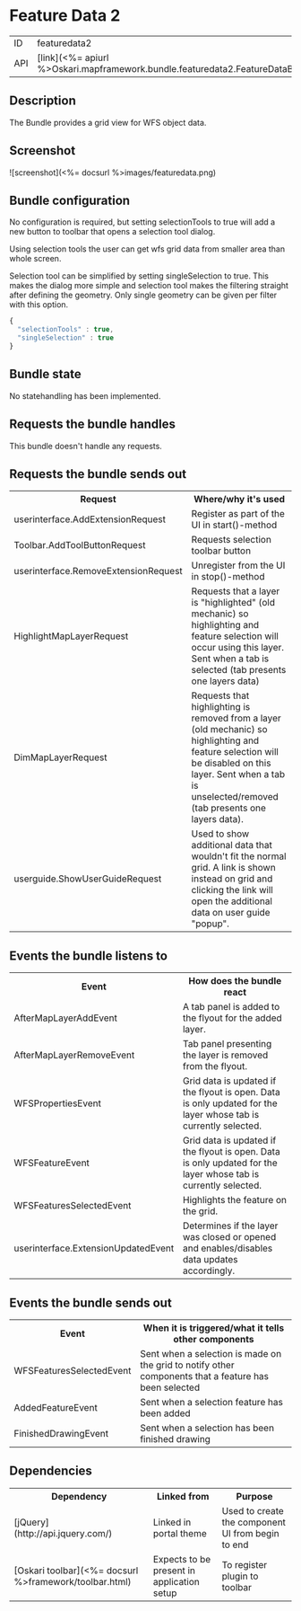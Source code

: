 # Feature Data 2

<table>
  <tr>
    <td>ID</td><td>featuredata2</td>
  </tr>
  <tr>
    <td>API</td><td>[link](<%= apiurl %>Oskari.mapframework.bundle.featuredata2.FeatureDataBundleInstance.html)</td>
  </tr>
</table>

## Description

The Bundle provides a grid view for WFS object data.

## Screenshot

![screenshot](<%= docsurl %>images/featuredata.png)

## Bundle configuration

No configuration is required, but setting selectionTools to true will add a new button to toolbar that opens a selection tool dialog.

Using selection tools the user can get wfs grid data from smaller area than whole screen.

Selection tool can be simplified by setting singleSelection to true. This makes the dialog more simple and selection tool makes the filtering straight after defining the geometry. Only single geometry can be given per filter with this option.

```javascript
{
  "selectionTools" : true,
  "singleSelection" : true
}
```

## Bundle state

No statehandling has been implemented.

## Requests the bundle handles

This bundle doesn't handle any requests.

## Requests the bundle sends out

<table>
  <tr>
    <th>Request</th><th> Where/why it's used</th>
  </tr>
  <tr>
    <td>userinterface.AddExtensionRequest</td><td> Register as part of the UI in start()-method</td>
  </tr>
  <tr>
    <td>Toolbar.AddToolButtonRequest</td><td> Requests selection toolbar button</td>
  </tr>
  <tr>
    <td> userinterface.RemoveExtensionRequest </td><td> Unregister from the UI in stop()-method</td>
  </tr>
  <tr>
    <td> HighlightMapLayerRequest </td><td> Requests that a layer is "highlighted" (old mechanic) so highlighting and feature selection will occur using this layer. Sent when a tab is selected (tab presents one layers data)</td>
  </tr>
  <tr>
    <td> DimMapLayerRequest </td><td> Requests that highlighting is removed from a layer (old mechanic) so highlighting and feature selection will be disabled on this layer. Sent when a tab is unselected/removed (tab presents one layers data).</td>
  </tr>
  <tr>
    <td> userguide.ShowUserGuideRequest </td><td> Used to show additional data that wouldn't fit the normal grid. A link is shown instead on grid and clicking the link will open the additional data on user guide "popup".</td>
  </tr>
</table>

## Events the bundle listens to

<table>
<tr>
  <th> Event </th><th> How does the bundle react</th>
</tr>
<tr>
  <td> AfterMapLayerAddEvent </td><td> A tab panel is added to the flyout for the added layer.</td>
</tr>
<tr>
  <td> AfterMapLayerRemoveEvent </td><td> Tab panel presenting the layer is removed from the flyout.</td>
</tr>
<tr>
  <td> WFSPropertiesEvent </td><td> Grid data is updated if the flyout is open. Data is only updated for the layer whose tab is currently selected.</td>
</tr>
<tr>
  <td> WFSFeatureEvent </td><td> Grid data is updated if the flyout is open. Data is only updated for the layer whose tab is currently selected.</td>
</tr>
<tr>
  <td> WFSFeaturesSelectedEvent </td><td> Highlights the feature on the grid.</td>
</tr>
<tr>
  <td> userinterface.ExtensionUpdatedEvent </td><td> Determines if the layer was closed or opened and enables/disables data updates accordingly.</td>
</tr>
</table>

## Events the bundle sends out

<table>
  <tr>
    <th> Event </th><th> When it is triggered/what it tells other components</th>
  </tr>
  <tr>
    <td> WFSFeaturesSelectedEvent </td><td> Sent when a selection is made on the grid to notify other components that a feature has been selected</td>
  </tr>
  <tr>
    <td> AddedFeatureEvent </td><td> Sent when a selection feature has been added</td>
  </tr>
  <tr>
    <td> FinishedDrawingEvent </td><td> Sent when a selection has been finished drawing</td>
  </tr>
</table>

## Dependencies

<table>
  <tr>
    <th> Dependency </th><th> Linked from </th><th> Purpose</th>
  </tr>
  <tr>
    <td> [jQuery](http://api.jquery.com/) </td>
    <td> Linked in portal theme </td>
    <td> Used to create the component UI from begin to end</td>
  </tr>
  <tr>
    <td> [Oskari toolbar](<%= docsurl %>framework/toolbar.html) </td>
    <td> Expects to be present in application setup </td>
    <td> To register plugin to toolbar</td>
  </tr>
</table>
